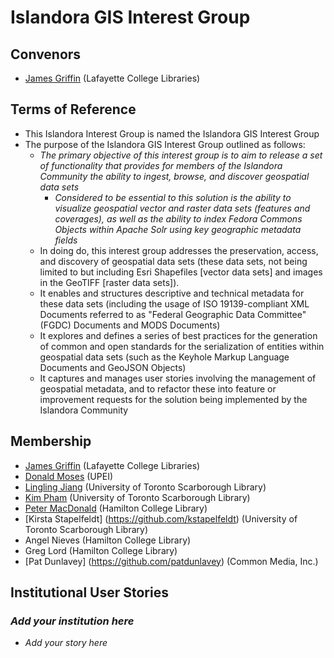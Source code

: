 # Islandora GIS Interest Group

## Convenors

* [James Griffin](https://github.com/jrgriffiniii) (Lafayette College Libraries)

## Terms of Reference

* This Islandora Interest Group is named the Islandora GIS Interest Group
* The purpose of the Islandora GIS Interest Group outlined as follows:
  * _The primary objective of this interest group is to aim to release a set of functionality that provides for members of the Islandora Community the ability to ingest, browse, and discover geospatial data sets_
    * _Considered to be essential to this solution is the ability to visualize geospatial vector and raster data sets (features and coverages), as well as the ability to index Fedora Commons Objects within Apache Solr using key geographic metadata fields_
  * In doing do, this interest group addresses the preservation, access, and discovery of geospatial data sets (these data sets, not being limited to but including Esri Shapefiles [vector data sets] and images in the GeoTIFF [raster data sets]).
  * It enables and structures descriptive and technical metadata for these data sets (including the usage of ISO 19139-compliant XML Documents referred to as "Federal Geographic Data Committee" (FGDC) Documents and MODS Documents)
  * It explores and defines a series of best practices for the generation of common and open standards for the serialization of entities within geospatial data sets (such as the Keyhole Markup Language Documents and GeoJSON Objects)
  * It captures and manages user stories involving the management of geospatial metadata, and to refactor these into feature or improvement requests for the solution being implemented by the Islandora Community
  
## Membership

* [James Griffin](https://github.com/jrgriffiniii) (Lafayette College Libraries)
* [Donald Moses](https://github.com/dmoses) (UPEI)
* [Lingling Jiang](https://github.com/sprklinginfo) (University of Toronto Scarborough Library)
* [Kim Pham](https://github.com/kimpham54) (University of Toronto Scarborough Library)
* [Peter MacDonald](https://github.com/petermacdonald) (Hamilton College Library)
* [Kirsta Stapelfeldt] (https://github.com/kstapelfeldt) (University of Toronto Scarborough Library)
* Angel Nieves (Hamilton College Library)
* Greg Lord (Hamilton College Library)
* [Pat Dunlavey] (https://github.com/patdunlavey) (Common Media, Inc.)


## Institutional User Stories

### _Add your institution here_
* _Add your story here_

